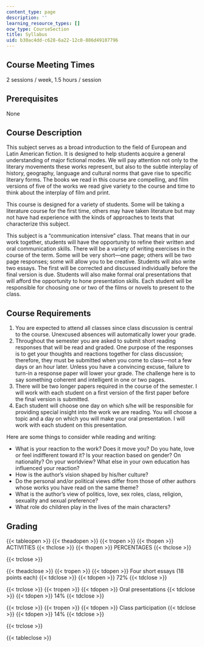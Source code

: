 ```yaml
---
content_type: page
description: ''
learning_resource_types: []
ocw_type: CourseSection
title: Syllabus
uid: b30ac4dd-c628-6a22-12c0-886d49107796
---
```


Course Meeting Times
--------------------

2 sessions / week, 1.5 hours / session

Prerequisites
-------------

None

Course Description
------------------

This subject serves as a broad introduction to the field of European and Latin American fiction. It is designed to help students acquire a general understanding of major fictional modes. We will pay attention not only to the literary movements these works represent, but also to the subtle interplay of history, geography, language and cultural norms that gave rise to specific literary forms. The books we read in this course are compelling, and film versions of five of the works we read give variety to the course and time to think about the interplay of film and print.

This course is designed for a variety of students. Some will be taking a literature course for the first time, others may have taken literature but may not have had experience with the kinds of approaches to texts that characterize this subject.

This subject is a “communication intensive” class. That means that in our work together, students will have the opportunity to refine their written and oral communication skills. There will be a variety of writing exercises in the course of the term. Some will be very short—one page; others will be two page responses; some will allow you to be creative. Students will also write two essays. The first will be corrected and discussed individually before the final version is due. Students will also make formal oral presentations that will afford the opportunity to hone presentation skills. Each student will be responsible for choosing one or two of the films or novels to present to the class.

Course Requirements
-------------------

1.  You are expected to attend all classes since class discussion is central to the course. Unexcused absences will automatically lower your grade.
2.  Throughout the semester you are asked to submit short reading responses that will be read and graded. One purpose of the responses is to get your thoughts and reactions together for class discussion; therefore, they must be submitted when you come to class—not a few days or an hour later. Unless you have a convincing excuse, failure to turn-in a response paper will lower your grade. The challenge here is to say something coherent and intelligent in one or two pages.
3.  There will be two longer papers required in the course of the semester. I will work with each student on a first version of the first paper before the final version is submitted.
4.  Each student will choose one day on which s/he will be responsible for providing special insight into the work we are reading. You will choose a topic and a day on which you will make your oral presentation. I will work with each student on this presentation.

Here are some things to consider while reading and writing:

*   What is your reaction to the work? Does it move you? Do you hate, love or feel indifferent toward it? Is your reaction based on gender? On nationality? On your worldview? What else in your own education has influenced your reaction?
*   How is the author’s vision shaped by his/her culture?
*   Do the personal and/or political views differ from those of other authors whose works you have read on the same theme?
*   What is the author’s view of politics, love, sex roles, class, religion, sexuality and sexual preference?
*   What role do children play in the lives of the main characters?

Grading
-------

{{< tableopen >}}
{{< theadopen >}}
{{< tropen >}}
{{< thopen >}}
ACTIVITIES
{{< thclose >}}
{{< thopen >}}
PERCENTAGES
{{< thclose >}}

{{< trclose >}}

{{< theadclose >}}
{{< tropen >}}
{{< tdopen >}}
Four short essays (18 points each)
{{< tdclose >}}
{{< tdopen >}}
72%
{{< tdclose >}}

{{< trclose >}}
{{< tropen >}}
{{< tdopen >}}
Oral presentations
{{< tdclose >}}
{{< tdopen >}}
14%
{{< tdclose >}}

{{< trclose >}}
{{< tropen >}}
{{< tdopen >}}
Class participation
{{< tdclose >}}
{{< tdopen >}}
14%
{{< tdclose >}}

{{< trclose >}}

{{< tableclose >}}